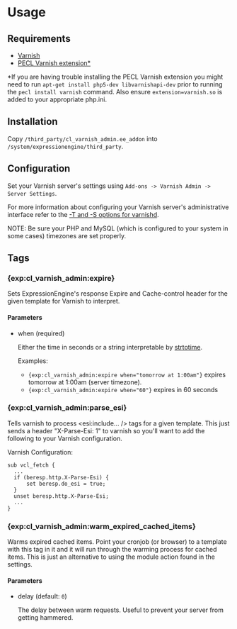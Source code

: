 Usage
===============

Requirements
-----

* [Varnish](https://www.varnish-cache.org/trac/wiki/Installation)
* [PECL Varnish extension*](http://www.php.net/manual/en/varnish.installation.php)

*If you are having trouble installing the PECL Varnish extension you might need to run
`apt-get install php5-dev libvarnishapi-dev` prior to running the `pecl install varnish` command. Also ensure `extension=varnish.so` is added to your appropriate php.ini.

Installation
-----

Copy `/third_party/cl_varnish_admin.ee_addon` into `/system/expressionengine/third_party`.

Configuration
-----

Set your Varnish server's settings using `Add-ons -> Varnish Admin -> Server Settings`. 

For more information about configuring your Varnish server's administrative interface refer to the [-T and -S options for varnishd](https://www.varnish-cache.org/docs/trunk/reference/varnishd.html).

NOTE: Be sure your PHP and MySQL (which is configured to your system in some cases) timezones are set properly.

Tags
-----

### {exp:cl_varnish_admin:expire}

Sets ExpressionEngine's response Expire and Cache-control header for the given template for Varnish to interpret.

#### Parameters

+ when (required)

  Either the time in seconds or a string interpretable by [strtotime](http://php.net/strtotime).

  Examples: 
    * `{exp:cl_varnish_admin:expire when="tomorrow at 1:00am"}` expires tomorrow at 1:00am (server timezone).
    * `{exp:cl_varnish_admin:expire when="60"}` expires in 60 seconds

### {exp:cl_varnish_admin:parse_esi}

Tells varnish to process <esi:include... /> tags for a given template. This just sends a header "X-Parse-Esi: 1" to varnish
so you'll want to add the following to your Varnish configuration.

  Varnish Configuration:

  ```
  sub vcl_fetch {
	...
	if (beresp.http.X-Parse-Esi) {
        set beresp.do_esi = true;
    }
    unset beresp.http.X-Parse-Esi;
    ...
  }
  ```

### {exp:cl_varnish_admin:warm_expired_cached_items}

Warms expired cached items. Point your cronjob (or browser) to a template with this tag in it and it will run through 
the warming process for cached items.  This is just an alternative to using the module action found in the settings. 

#### Parameters

+ delay (default: `0`)

  The delay between warm requests. Useful to prevent your server from getting hammered.

